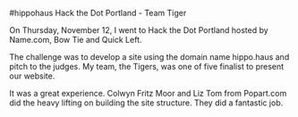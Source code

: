 #hippohaus
Hack the Dot Portland - Team Tiger

On Thursday, November 12, I went to Hack the Dot Portland hosted by Name.com, Bow Tie and Quick Left. 

The challenge was to develop a site using the domain name hippo.haus and pitch to the judges. My team, the Tigers, was one of five finalist to present our website. 

It was a great experience. Colwyn Fritz Moor and Liz Tom from Popart.com did the heavy lifting on building the site structure. They did a fantastic job.
